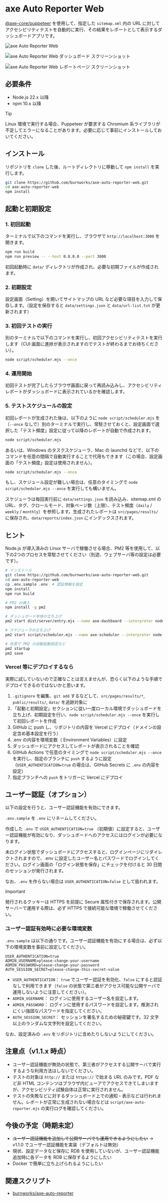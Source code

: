 # axe Auto Reporter Web

[@axe-core/puppeteer](https://github.com/dequelabs/axe-core-npm/blob/develop/packages/puppeteer/README.md) を使用して、指定した `sitemap.xml` 内の URL に対してアクセシビリティテストを自動的に実行、その結果をレポートとして表示するダッシュボードアプリです。

![axe Auto Reporter Web](./public/img/main-logo.svg)

![axe Auto Reporter Web ダッシュボード スクリーンショット](./public/img/screen-shot-axe-Auto-Reporter-Web.png)

![axe Auto Reporter Web レポートページ スクリーンショット](./public/img/screen-shot-axe-Auto-Reporter-Web-02.png)

## 必要条件
- Node.js 22.x 以降
- npm 10.x 以降

> [!TIP]
> Linux 環境で実行する場合、Puppeteer が要求する Chromium 系ライブラリが不足してエラーになることがあります。必要に応じて事前にインストールしておいてください。

## インストール
リポジトリを `clone` した後、ルートディレクトリに移動して `npm install` を実行します。

```sh
git clone https://github.com/burnworks/axe-auto-reporter-web.git
cd axe-auto-reporter-web
npm install
```

## 起動と初期設定

### 1. 初回起動
ターミナルで以下のコマンドを実行し、ブラウザで `http://localhost:3000` を開きます。  

```sh
npm run build
npm run preview -- --host 0.0.0.0 --port 3000
```

初回起動時に `data/` ディレクトリが作成され、必要な初期ファイルが作成されます。

### 2. 初期設定
設定画面（Setting）を開いてサイトマップの URL など必要な項目を入力して保存します。（設定を保存すると `data/settings.json` と `data/url-list.txt` が更新されます）

### 3. 初回テストの実行
別のターミナルで以下のコマンドを実行し、初回アクセシビリティテストを実行します（CUI 画面に進捗が表示されますのでテストが終わるまでお待ちください）。

```sh
node script/scheduler.mjs --once
```

### 4. 運用開始
初回テストが完了したらブラウザ画面に戻って再読み込みし、アクセシビリティレポートがダッシュボードに表示されているかを確認します。


### 5. テストスケジュールの設定
初回レポートが生成された後は、以下のように `node script/scheduler.mjs` を（`--once` なしで）別のターミナルで実行し、常駐させておくと、設定画面で選択した「テスト頻度」設定に従って以降のレポートが自動で作成されます。

```sh
node script/scheduler.mjs
```

あるいは、Windows のタスクスケジューラ、Mac の launchd などで、以下のコマンドを任意の間隔で自動実行することで代用もできます（この場合、設定画面の「テスト頻度」設定は使用されません）。

```sh
node script/scheduler.mjs --once
```

もし、スケジュール設定が難しい場合は、任意のタイミングで `node script/scheduler.mjs --once` を実行しても構いません。

スケジューラは毎回実行前に `data/settings.json` を読み込み、sitemap.xml の URL、タグ、クロールモード、対象ページ数（上限）、テスト頻度（`daily` / `weekly` / `monthly`）を参照します。生成されたレポートは `src/pages/results/` に保存され、`data/reports/index.json` にインデックスされます。

## ヒント
Node.js が導入済みの Linux サーバで稼働させる場合、PM2 等を使用して、以下の2つのプロセスを常駐させてください（別途、ウェブサーバ等の設定は必要です）。

```sh
# インストール
git clone https://github.com/burnworks/axe-auto-reporter-web.git
cd axe-auto-reporter-web
cp .env.sample .env  # 認証情報を設定
npm install
npm run build

# PM2 の導入
npm install -g pm2

# ダッシュボード本体の立ち上げ 
pm2 start dist/server/entry.mjs --name axe-dashboard --interpreter node

# スケジューラの立ち上げ 
pm2 start script/scheduler.mjs --name axe-scheduler --interpreter node

# 任意で PM2 の自動起動設定など
pm2 startup
pm2 save
```

### Vercel 等にデプロイするなら
実際に試していないので正確なことは言えませんが、恐らく以下のような手順でデプロイできるのではないかと思います。

1. `.gitignore` を編集、`git add` するなどして、`src/pages/results/*`, `public/results/`, `data/` を追跡対象に
2. 「起動と初期設定」セクションに従い一度ローカル環境でダッシュボードを立ち上げ、初期設定を行い、`node script/scheduler.mjs --once` を実行して初回レポートを作成
3. GitHub に push し、リポジトリの内容を Vercel にデプロイ（ドメインの設定含め基本設定を行う）
4. .env の内容を環境変数（ Environment Variables）に設定
5. ダッシュボードにアクセスしてレポートが表示されることを確認
6. GitHub Actions で任意のタイミングで `node script/scheduler.mjs --once` を実行し、指定のブランチに `push` するように設定（`USER_AUTHENTICATION=true` の場合は、GitHub Secrets に `.env` の内容を設定）
7. 指定ブランチへの `push` をトリガーに Vercel にデプロイ

## ユーザー認証（オプション）
以下の設定を行うと、ユーザー認証機能を有効にできます。

`.env.sample` を `.env` にリネームしてください。

作成した `.env` で `USER_AUTHENTICATION=true` （初期値）に設定すると、ユーザー認証機能が有効になり、ダッシュボードへのアクセスにはログインが必要になります。

未ログイン状態でダッシュボードにアクセスすると、ログインページにリダイレクトされますので、.env に設定したユーザー名とパスワードでログインしてください。ログイン画面の「ログイン状態を保存」にチェックを付けると 30 日間のセッションが発行されます。

なお、`.env` を作らない場合は `USER_AUTHENTICATION=false` として扱われます。

> [!IMPORTANT]
> 発行されるクッキーは HTTPS を前提に Secure 属性付きで保存されます。公開サーバーで運用する際は、必ず HTTPS で接続可能な環境で稼働させてください。

### ユーザー認証有効時に必要な環境変数

`.env.sample` は以下の通りです。ユーザー認証機能を有効にする場合は、必ず以下の環境変数を事前に設定してください。

```env
USER_AUTHENTICATION=true
ADMIN_USERNAME=please-change-your-username
ADMIN_PASSWORD=please-change-your-password
AUTH_SESSION_SECRET=please-change-this-secret-value
```

- `USER_AUTHENTICATION`： `true` でユーザー認証を有効化、`false` にすると認証なしで利用できます（`false` の状態で第三者がアクセス可能な公開サーバで運用しないように注意してください）。
- `ADMIN_USERNAME`： ログインに使用するユーザー名を設定します。
- `ADMIN_PASSWORD`： ログインに使用するパスワードを設定します。推測されにくい強固なパスワードを指定してください。
- `AUTH_SESSION_SECRET`： セッションを署名するための秘密鍵です。32 文字以上のランダムな文字列を設定してください。

なお、設定済みの `.env` をリポジトリに含めたりしないようにしてください。

## 注意点（v1.1.x 時点）

- ユーザー認証機能が無効の状態で、第三者がアクセスする公開サーバで実行するような利用方法はしないでください。
- テストの対象は `http://` または `https://` で始まる URL のみです。PDF など非 HTML コンテンツはブラウザ内ビューアでアクセスできてしまいますが、アクセシビリティ試験自体は正常に実行されません。
- テストの失敗などに対するダッシュボード上での通知・表示などは行われません。レポートが正常に生成されない場合などは `script/axe-auto-reporter.mjs` の実行ログを確認してください。

## 今後の予定（時期未定）

- ~~ユーザー認証機能を追加して公開サーバでも運用できるようにしたい~~ → v1.1.0 でユーザー認証機能を実装（デフォルトは無効）
- 現状、設定データなど保存に RDB を使用していないが、ユーザー認証機能追加時に各データを RDB に保存するようにしたい
- Docker で簡単に立ち上げられるようにしたい

## 関連スクリプト

- [burnworks/axe-auto-reporter](https://github.com/burnworks/axe-auto-reporter)



